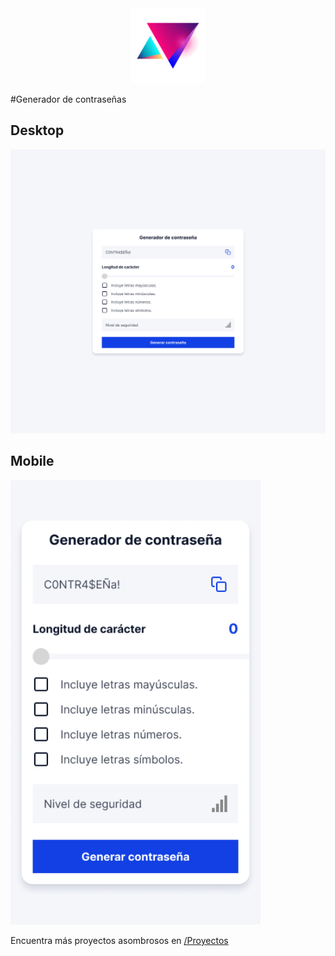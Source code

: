 <div align="center">
<img width="120px"  src="https://raw.githubusercontent.com/no-te-rindas/logo/main/Logo/LeonidasEsteban-destello-envolvente-cuadrada.png" />
</div>

#Generador de contraseñas


## Desktop

<img width="800px" src="https://raw.githubusercontent.com/uxcristopher/imagenes/main/Readmes/Carpeta/Desktop.jpg"/>

## Mobile

<img width="400px" src="https://raw.githubusercontent.com/uxcristopher/imagenes/main/Readmes/Carpeta/Mobile.jpg"/>

Encuentra más proyectos asombrosos en [/Proyectos](https://leonidasesteban.com/proyectos)
